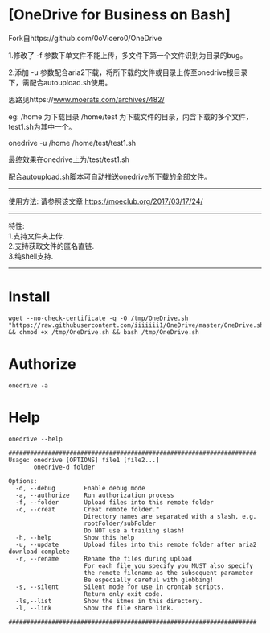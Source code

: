 # [OneDrive for Business on Bash]

Fork自https://github.com/0oVicero0/OneDrive

1.修改了 -f 参数下单文件不能上传，多文件下第一个文件识别为目录的bug。

2.添加 -u 参数配合aria2下载，将所下载的文件或目录上传至onedrive根目录下，需配合autoupload.sh使用。

思路见https://www.moerats.com/archives/482/

eg: /home 为下载目录 /home/test 为下载文件的目录，内含下载的多个文件，test1.sh为其中一个。

onedrive -u /home /home/test/test1.sh

最终效果在onedrive上为/test/test1.sh

配合autoupload.sh脚本可自动推送onedrive所下载的全部文件。

-------------------------------------------------------------------------
使用方法: 
请参照该文章 
https://moeclub.org/2017/03/17/24/        

-------------------------------------------------------------------------
特性:      
1.支持文件夹上传.      
2.支持获取文件的匿名直链.     
3.纯shell支持.      

-------------------------------------------------------------------------

# Install
```
wget --no-check-certificate -q -O /tmp/OneDrive.sh "https://raw.githubusercontent.com/iiiiiii1/OneDrive/master/OneDrive.sh" && chmod +x /tmp/OneDrive.sh && bash /tmp/OneDrive.sh

```
# Authorize
```
onedrive -a

```
# Help
```
onedrive --help

#####################################################################
Usage: onedrive [OPTIONS] file1 [file2...]
       onedrive-d folder

Options:
  -d, --debug        Enable debug mode
  -a, --authorize    Run authorization process
  -f, --folder       Upload files into this remote folder
  -c, --creat        Creat remote folder."
                     Directory names are separated with a slash, e.g.
                     rootFolder/subFolder
                     Do NOT use a trailing slash!
  -h, --help         Show this help
  -u, --update       Upload files into this remote folder after aria2 download complete
  -r, --rename       Rename the files during upload
                     For each file you specify you MUST also specify
                     the remote filename as the subsequent parameter
                     Be especially careful with globbing!
  -s, --silent       Silent mode for use in crontab scripts.
                     Return only exit code.
  -ls,--list         Show the itmes in this directory.
  -l, --link         Show the file share link.
      
#####################################################################
      
```
